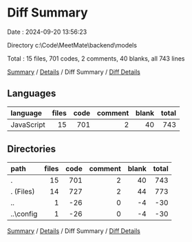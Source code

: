 # Diff Summary

Date : 2024-09-20 13:56:23

Directory c:\\Code\\MeetMate\\backend\\models

Total : 15 files,  701 codes, 2 comments, 40 blanks, all 743 lines

[Summary](results.md) / [Details](details.md) / Diff Summary / [Diff Details](diff-details.md)

## Languages
| language | files | code | comment | blank | total |
| :--- | ---: | ---: | ---: | ---: | ---: |
| JavaScript | 15 | 701 | 2 | 40 | 743 |

## Directories
| path | files | code | comment | blank | total |
| :--- | ---: | ---: | ---: | ---: | ---: |
| . | 15 | 701 | 2 | 40 | 743 |
| . (Files) | 14 | 727 | 2 | 44 | 773 |
| .. | 1 | -26 | 0 | -4 | -30 |
| ..\\config | 1 | -26 | 0 | -4 | -30 |

[Summary](results.md) / [Details](details.md) / Diff Summary / [Diff Details](diff-details.md)